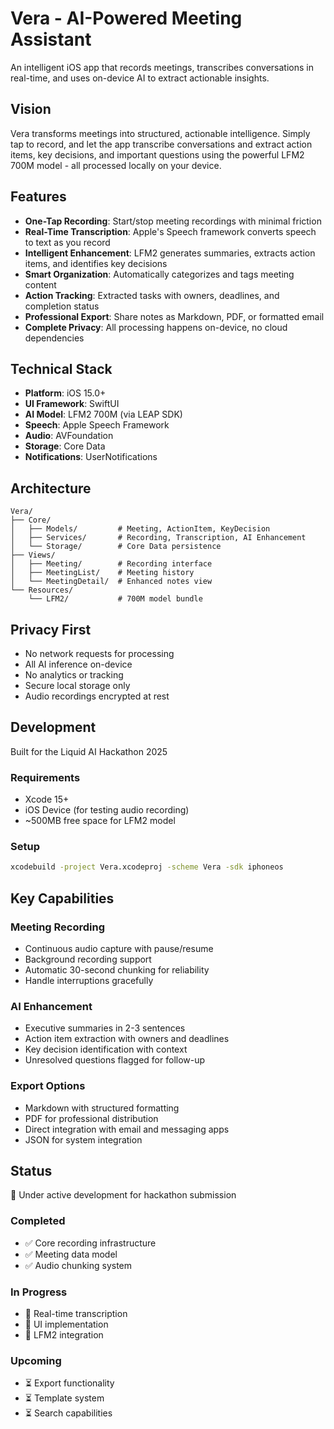 # Vera - AI-Powered Meeting Assistant

An intelligent iOS app that records meetings, transcribes conversations in real-time, and uses on-device AI to extract actionable insights.

## Vision

Vera transforms meetings into structured, actionable intelligence. Simply tap to record, and let the app transcribe conversations and extract action items, key decisions, and important questions using the powerful LFM2 700M model - all processed locally on your device.

## Features

- **One-Tap Recording**: Start/stop meeting recordings with minimal friction
- **Real-Time Transcription**: Apple's Speech framework converts speech to text as you record
- **Intelligent Enhancement**: LFM2 generates summaries, extracts action items, and identifies key decisions
- **Smart Organization**: Automatically categorizes and tags meeting content
- **Action Tracking**: Extracted tasks with owners, deadlines, and completion status
- **Professional Export**: Share notes as Markdown, PDF, or formatted email
- **Complete Privacy**: All processing happens on-device, no cloud dependencies

## Technical Stack

- **Platform**: iOS 15.0+
- **UI Framework**: SwiftUI
- **AI Model**: LFM2 700M (via LEAP SDK)
- **Speech**: Apple Speech Framework
- **Audio**: AVFoundation
- **Storage**: Core Data
- **Notifications**: UserNotifications

## Architecture

```
Vera/
├── Core/
│   ├── Models/         # Meeting, ActionItem, KeyDecision
│   ├── Services/       # Recording, Transcription, AI Enhancement
│   └── Storage/        # Core Data persistence
├── Views/
│   ├── Meeting/        # Recording interface
│   ├── MeetingList/    # Meeting history
│   └── MeetingDetail/  # Enhanced notes view
└── Resources/
    └── LFM2/           # 700M model bundle
```

## Privacy First

- No network requests for processing
- All AI inference on-device
- No analytics or tracking
- Secure local storage only
- Audio recordings encrypted at rest

## Development

Built for the Liquid AI Hackathon 2025

### Requirements
- Xcode 15+
- iOS Device (for testing audio recording)
- ~500MB free space for LFM2 model

### Setup
```bash
xcodebuild -project Vera.xcodeproj -scheme Vera -sdk iphoneos
```

## Key Capabilities

### Meeting Recording
- Continuous audio capture with pause/resume
- Background recording support
- Automatic 30-second chunking for reliability
- Handle interruptions gracefully

### AI Enhancement
- Executive summaries in 2-3 sentences
- Action item extraction with owners and deadlines
- Key decision identification with context
- Unresolved questions flagged for follow-up

### Export Options
- Markdown with structured formatting
- PDF for professional distribution
- Direct integration with email and messaging apps
- JSON for system integration

## Status

🚧 Under active development for hackathon submission

### Completed
- ✅ Core recording infrastructure
- ✅ Meeting data model
- ✅ Audio chunking system

### In Progress
- 🔄 Real-time transcription
- 🔄 UI implementation
- 🔄 LFM2 integration

### Upcoming
- ⏳ Export functionality
- ⏳ Template system
- ⏳ Search capabilities